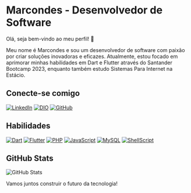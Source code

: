 # Marcondes - Desenvolvedor de Software

Olá, seja bem-vindo ao meu perfil! 👋

Meu nome é Marcondes e sou um desenvolvedor de software com paixão por criar soluções inovadoras e eficazes. Atualmente, estou focado em aprimorar minhas habilidades em Dart e Flutter através do Santander Bootcamp 2023, enquanto também estudo Sistemas Para Internet na Estácio.

## Conecte-se comigo
[![LinkedIn](https://img.shields.io/badge/LinkedIn-0a66c2?style=for-the-badge&logo=linkedin&logoColor=fff)](https://www.linkedin.com/in/marcondes07/)
[![DIO](https://img.shields.io/badge/DIO-0f6fc6?style=for-the-badge&logo=digitalocean&logoColor=fff)](https://www.dio.me/users/contato_marcondes07)
[![GitHub](https://img.shields.io/badge/GitHub-333?style=for-the-badge&logo=github&logoColor=fff)](https://github.com/Conde-M)

## Habilidades
[![Dart](https://img.shields.io/badge/Dart-0175c2?style=for-the-badge&logo=dart&logoColor=fff)](https://dart.dev/)
[![Flutter](https://img.shields.io/badge/Flutter-0175c2?style=for-the-badge&logo=flutter&logoColor=fff)](https://flutter.dev/)
[![PHP](https://img.shields.io/badge/PHP-777bb4?style=for-the-badge&logo=php&logoColor=fff)](https://www.php.net/)
[![JavaScript](https://img.shields.io/badge/JavaScript-f0db4f?style=for-the-badge&logo=javascript&logoColor=333)](https://developer.mozilla.org/en-US/docs/Web/JavaScript)
[![MySQL](https://img.shields.io/badge/MySQL-4479a1?style=for-the-badge&logo=mysql&logoColor=fff)](https://www.mysql.com/)
[![ShellScript](https://img.shields.io/badge/ShellScript-4eaa25?style=for-the-badge&logo=gnu-bash&logoColor=fff)](https://www.gnu.org/software/bash/)


## GitHub Stats
![GitHub Stats](https://github-readme-stats.vercel.app/api?username=Conde-M&theme=dark&bg_color=333&border_color=fff&show_icons=true&icon_color=fff&title_color=fff&text_color=fff&hide_title=true&hide=stars)


Vamos juntos construir o futuro da tecnologia!